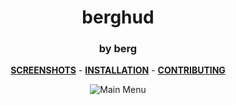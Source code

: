 <div align="center">

# berghud
### by berg


**[SCREENSHOTS](https://imgur.com/a/anvDWfm)** -
**[INSTALLATION](https://github.com/Hypnootize/TF2-HUD-GitHub-Resources/blob/main/installation/windows_install.md)** -
**[CONTRIBUTING](https://github.com/Hypnootize/TF2-HUD-GitHub-Resources/blob/main/contributing/github_contributing.md)**

![Main Menu](https://i.imgur.com/aD3fflv.jpeg)
